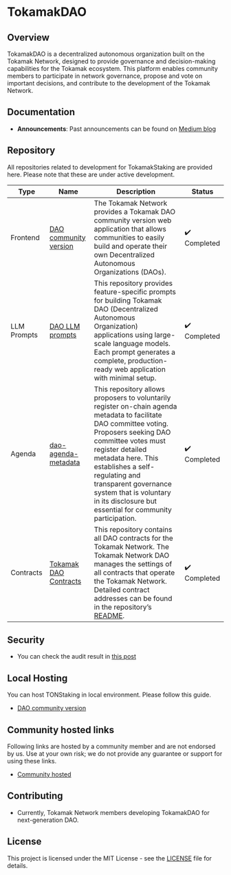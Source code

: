 # TokamakDAO

## Overview
TokamakDAO is a decentralized autonomous organization built on the Tokamak Network, designed to provide governance and decision-making capabilities for the Tokamak ecosystem. This platform enables community members to participate in network governance, propose and vote on important decisions, and contribute to the development of the Tokamak Network.

## Documentation
- **Announcements**: Past announcements can be found on [Medium blog](https://medium.com/tokamak-network/search?q=dao)

## Repository

All repositories related to development for TokamakStaking are provided here. Please note that these are under active development.

| Type       | Name                                                                                              |Description| Status       |
| ---------- | ------------------------------------------------------------------------------------------------- |------------| ------------ |
| Frontend | [DAO community version](https://github.com/tokamak-network/dao-community-version/tree/main/sample-1)  |The Tokamak Network provides a Tokamak DAO community version web application that allows communities to easily build and operate their own Decentralized Autonomous Organizations (DAOs).| ✔️ Completed |
| LLM Prompts | [DAO LLM prompts](https://github.com/tokamak-network/dao-community-version/tree/main/prompts-for-llm) |This repository provides feature-specific prompts for building Tokamak DAO (Decentralized Autonomous Organization) applications using large-scale language models. Each prompt generates a complete, production-ready web application with minimal setup.| ✔️ Completed |
| Agenda   | [dao-agenda-metadata](https://github.com/tokamak-network/dao-agenda-metadata-repository)         |This repository allows proposers to voluntarily register on-chain agenda metadata to facilitate DAO committee voting. Proposers seeking DAO committee votes must register detailed metadata here. This establishes a self-regulating and transparent governance system that is voluntary in its disclosure but essential for community participation.| ✔️ Completed |
| Contracts   | [Tokamak DAO Contracts](https://github.com/tokamak-network/tokamak-dao-contracts)           |This repository contains all DAO contracts for the Tokamak Network. The Tokamak Network DAO manages the settings of all contracts that operate the Tokamak Network. Detailed contract addresses can be found in the repository’s [README](https://github.com/tokamak-network/tokamak-dao-contracts?tab=readme-ov-file#deployed-contracts-addresses).|✔️ Completed |


## Security
- You can check the audit result in [this post](https://medium.com/tokamak-network/dao-ton-staking-v2-audit-report-2fa7bb1a9291)

## Local Hosting
You can host TONStaking in local environment. Please follow this guide. 
- [DAO community version](https://github.com/tokamak-network/dao-community-version/tree/main/sample-1)

## Community hosted links

Following links are hosted by a community member and are not endorsed by us. Use at your own risk; we do not provide any guarantee or support for using these links.
- [Community hosted](https://dao-community-version-amber.vercel.app/)


## Contributing
- Currently, Tokamak Network members developing TokamakDAO for next-generation DAO.

## License
This project is licensed under the MIT License - see the [LICENSE](LICENSE) file for details.

